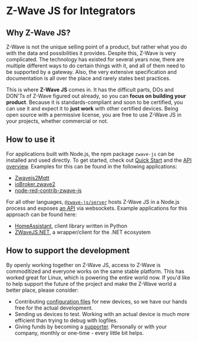 # Z-Wave JS for Integrators

## Why Z-Wave JS?

Z-Wave is not the unique selling point of a product, but rather what you do with the data and possibilities it provides. Despite this, Z-Wave is very complicated. The technology has existed for several years now, there are multiple different ways to do certain things with it, and all of them need to be supported by a gateway. Also, the very extensive specification and documentation is all over the place and rarely states best practices.

This is where **Z-Wave JS** comes in. It has the difficult parts, DOs and DON'Ts of Z-Wave figured out already, so you can **focus on building your product**. Because it is standards-compliant and soon to be certified, you can use it and expect it to **just work** with other certified devices. Being open source with a permissive license, you are free to use Z-Wave JS in your projects, whether commercial or not.

## How to use it

For applications built with Node.js, the npm package `zwave-js` can be installed and used directly. To get started, check out [Quick Start](getting-started/quickstart.md) and the [API overview](api/overview.md). Examples for this can be found in the following applications:

-   [Zwavejs2Mqtt](https://github.com/zwave-js/zwavejs2mqtt)
-   [ioBroker.zwave2](https://github.com/AlCalzone/ioBroker.zwave2)
-   [node-red-contrib-zwave-js](https://github.com/zwave-js/node-red-contrib-zwave-js)

For all other languages, [`@zwave-js/server`](https://github.com/zwave-js/zwave-js-server) hosts Z-Wave JS in a Node.js process and exposes [an API](https://github.com/zwave-js/zwave-js-server#api) via websockets. Example applications for this approach can be found here:

-   [HomeAssistant](https://github.com/home-assistant-libs/zwave-js-server-python), client library written in Python
-   [ZWaveJS.NET](https://github.com/zwave-js/ZWaveJS.NET), a wrapper/client for the .NET ecosystem

## How to support the development

By openly working together on Z-Wave JS, access to Z-Wave is commoditized and everyone works on the same stable platform. This has worked great for Linux, which is powering the entire world now.
If you'd like to help support the future of the project and make the Z-Wave world a better place, please consider:

-   Contributing [configuration files](config-files/overview) for new devices, so we have our hands free for the actual development.
-   Sending us devices to test. Working with an actual device is much more efficient than trying to debug with logfiles.
-   Giving funds by becoming a [supporter](https://github.com/sponsors/AlCalzone). Personally or with your company, monthly or one-time - every little bit helps.
